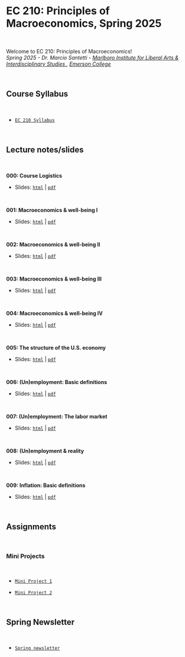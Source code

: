 # EC 210: Principles of Macroeconomics, Spring 2025

<br>

Welcome to EC 210: Principles of Macroeconomics!<br>
*Spring 2025 - Dr. Marcio Santetti - [Marlboro Institute for Liberal Arts & Interdisciplinary Studies ](https://emerson.edu/academics/schools-labs-and-centers/marlboro-institute), [Emerson College](https://www.emerson.edu/)*

<br>

## Course Syllabus

<br>

  - [`EC 210 Syllabus`](https://raw.githack.com/marciosantetti/ec210-sp25/main/syllabus/syllabus-ec210-spring25.pdf)

<br>


## Lecture notes/slides


<br>

**000: Course Logistics**

  - Slides: [`html`](https://raw.githack.com/marciosantetti/ec210-sp25/main/lectures/000-logistics/000-logistics.html) | [`pdf`](https://raw.githack.com/marciosantetti/ec210-sp25/main/lectures/000-logistics/000-logistics.pdf)


<br>

**001: Macroeconomics & well-being I**

  - Slides: [`html`](https://raw.githack.com/marciosantetti/ec210-sp25/refs/heads/main/lectures/001-big-picture/001-big-picture.html) | [`pdf`](https://raw.githack.com/marciosantetti/ec210-sp25/main/lectures/001-big-picture/001-big-picture-1.pdf)

<br>

**002: Macroeconomics & well-being II**

  - Slides: [`html`](https://raw.githack.com/marciosantetti/ec210-sp25/refs/heads/main/lectures/001-big-picture/001-big-picture-2.html) | [`pdf`](https://raw.githack.com/marciosantetti/ec210-sp25/main/lectures/001-big-picture/001-big-picture-2.pdf)

<br>

**003: Macroeconomics & well-being III**

  - Slides: [`html`](https://raw.githack.com/marciosantetti/ec210-sp25/refs/heads/main/lectures/001-big-picture/001-big-picture-3.html) | [`pdf`](https://raw.githack.com/marciosantetti/ec210-sp25/main/lectures/001-big-picture/001-big-picture-3.pdf)

<br>

**004: Macroeconomics & well-being IV**

  - Slides: [`html`](https://raw.githack.com/marciosantetti/ec210-sp25/refs/heads/main/lectures/001-big-picture/001-big-picture-4.html) | [`pdf`](https://raw.githack.com/marciosantetti/ec210-sp25/main/lectures/001-big-picture/001-big-picture-4.pdf)


<br>

**005: The structure of the U.S. economy**

  - Slides: [`html`](https://raw.githack.com/marciosantetti/ec210-sp25/refs/heads/main/lectures/002-us-economy/002-us-economy.html) | [`pdf`](https://raw.githack.com/marciosantetti/ec210-sp25/refs/heads/main/lectures/002-us-economy/002-us-economy.pdf)

<br>

**006: (Un)employment: Basic definitions**

  - Slides: [`html`](https://raw.githack.com/marciosantetti/ec210-sp25/refs/heads/main/lectures/003-unemployment/003-unemp-1.html) | [`pdf`](https://raw.githack.com/marciosantetti/ec210-sp25/refs/heads/main/lectures/003-unemployment/003-unemp-1.pdf)

<br>

**007: (Un)employment: The labor market**

  - Slides: [`html`](https://raw.githack.com/marciosantetti/ec210-sp25/refs/heads/main/lectures/003-unemployment/003-unemp-2.html) | [`pdf`](https://raw.githack.com/marciosantetti/ec210-sp25/refs/heads/main/lectures/003-unemployment/003-unemp-2.pdf)

<br>

**008: (Un)employment & reality**

  - Slides: [`html`](https://raw.githack.com/marciosantetti/ec210-sp25/refs/heads/main/lectures/003-unemployment/003-unemp-3.html) | [`pdf`](https://raw.githack.com/marciosantetti/ec210-sp25/refs/heads/main/lectures/003-unemployment/003-unemp-3.pdf)

<br>

**009: Inflation: Basic definitions**

  - Slides: [`html`](https://raw.githack.com/marciosantetti/ec210-sp25/refs/heads/main/lectures/004-inflation/004-inflation-1.html) | [`pdf`](https://raw.githack.com/marciosantetti/ec210-sp25/refs/heads/main/lectures/004-inflation/004-inflation-1.pdf)

<br>

## Assignments

<br>

### Mini Projects

<br>

  - [`Mini Project 1`](https://raw.githack.com/marciosantetti/ec210-sp25/main/mini-projects/mp1-sp25.pdf)

  
  - [`Mini Project 2`](https://raw.githack.com/marciosantetti/ec210-sp25/main/mini-projects/mp2-sp25.pdf)

<br>

## Spring Newsletter

<br>

  - [`Spring newsletter`](https://raw.githack.com/marciosantetti/ec210-sp25/main/spring-newsletter/spring-newsletter-25.pdf)
